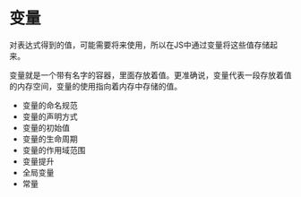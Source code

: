 # 变量

对表达式得到的值，可能需要将来使用，所以在JS中通过变量将这些值存储起来。

变量就是一个带有名字的容器，里面存放着值。更准确说，变量代表一段存放着值的内存空间，变量的使用指向着内存中存储的值。

- 变量的命名规范
- 变量的声明方式
- 变量的初始值
- 变量的生命周期
- 变量的作用域范围
- 变量提升
- 全局变量
- 常量